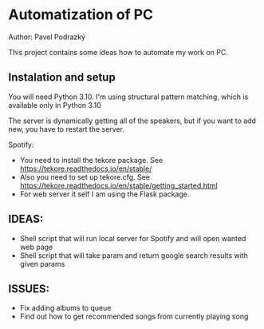 # Automatization of PC
Author: Pavel Podrazký

This project contains some ideas how to automate my work on PC.

## Instalation and setup
You will need Python 3.10. I'm using structural pattern matching, which is available only in Python 3.10

The server is dynamically getting all of the speakers, but if you want to add new, you have to restart the server.

Spotify:
* You need to install the tekore package. See https://tekore.readthedocs.io/en/stable/
* Also you need to set up tekore.cfg. See https://tekore.readthedocs.io/en/stable/getting_started.html
* For web server it self I am using the Flask package. 

## IDEAS:
* Shell script that will run local server for Spotify and will open wanted web page
* Shell script that will take param and return google search results with given params

## ISSUES:
* Fix adding albums to queue
* Find out how to get recommended songs from currently playing song
